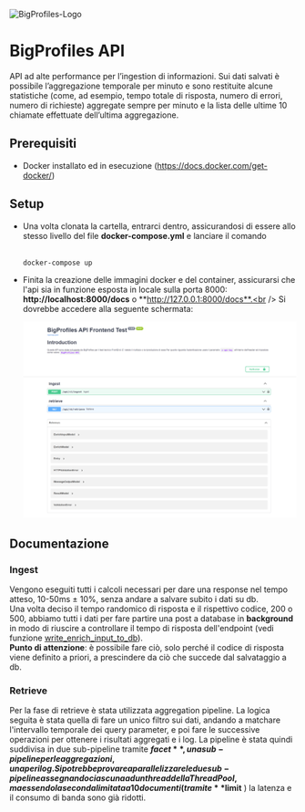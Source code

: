![BigProfiles-Logo](https://bigprofiles.com/wp-content/uploads/2021/02/logo_multicolor.png)
# BigProfiles API

API ad alte performance per l’ingestion di informazioni. Sui dati 
salvati è possibile l’aggregazione temporale per minuto e sono 
restituite alcune statistiche (come, ad esempio, tempo totale di risposta, numero di errori, numero 
di richieste) aggregate sempre per minuto e la lista delle ultime 10 chiamate effettuate dell’ultima 
aggregazione.

## Prerequisiti
- Docker installato ed in esecuzione (https://docs.docker.com/get-docker/)

## Setup

- Una volta clonata la cartella, entrarci dentro, assicurandosi di essere allo stesso livello del file **docker-compose.yml** e lanciare il comando

    ```

    docker-compose up

    ```
- Finita la creazione delle immagini docker e del container, assicurarsi che l'api sia in funzione esposta in locale sulla porta 8000: <br />
**http://localhost:8000/docs** o **http://127.0.0.1:8000/docs**.<br />
Si dovrebbe accedere alla seguente schermata:

    ![APIDocs](/resources/APIDocs.png)

## Documentazione
### **Ingest**
Vengono eseguiti tutti i calcoli necessari per dare una response nel tempo atteso, 10-50ms ± 10%, senza andare a salvare subito i dati su db. <br />
Una volta deciso il tempo randomico di risposta e il rispettivo codice, 200 o 500, abbiamo tutti i dati per fare partire una post a database in **background** in modo di riuscire a controllare il tempo di risposta dell'endpoint (vedi funzione [write_enrich_input_to_db](/backend/src/routes/ingest.py#write_enrich_input_to_db)).<br />
**Punto di attenzione**: è possibile fare ciò, solo perché il codice di risposta viene definito a priori, a prescindere da ciò che succede dal salvataggio a db.

### **Retrieve**
Per la fase di retrieve è stata utilizzata aggregation pipeline. La logica seguita è stata quella di fare un unico filtro sui dati, andando a matchare l'intervallo temporale dei query parameter, e poi fare le successive operazioni per ottenere i risultati aggregati e i log.
La pipeline è stata quindi suddivisa in due sub-pipeline tramite **$facet**, una sub-pipeline per le aggregazioni, una per i log. Si potrebbe provare a parallelizzare le due sub-pipeline assegnando ciascuna ad un thread della Thread Pool, ma essendo la seconda limitata a 10 documenti ( tramite **$limit** ) la latenza e il consumo di banda sono già ridotti.
